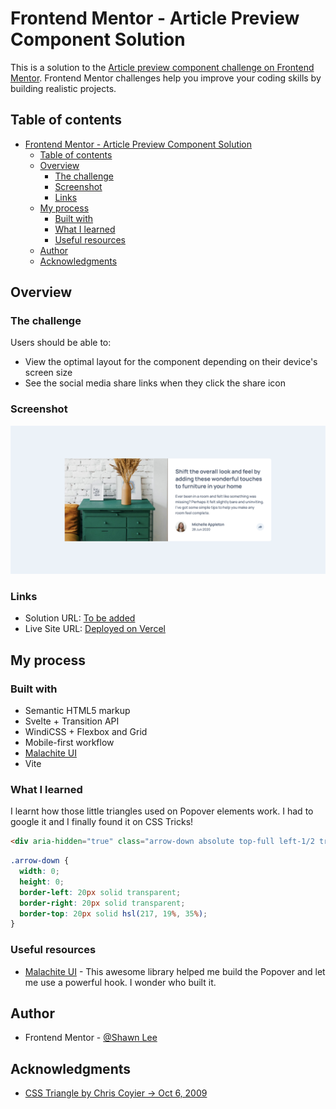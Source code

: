 # Frontend Mentor - Article Preview Component Solution

This is a solution to the [Article preview component challenge on Frontend Mentor](https://www.frontendmentor.io/challenges/article-preview-component-dYBN_pYFT). Frontend Mentor challenges help you improve your coding skills by building realistic projects.

## Table of contents

- [Frontend Mentor - Article Preview Component Solution](#frontend-mentor---article-preview-component-solution)
  - [Table of contents](#table-of-contents)
  - [Overview](#overview)
    - [The challenge](#the-challenge)
    - [Screenshot](#screenshot)
    - [Links](#links)
  - [My process](#my-process)
    - [Built with](#built-with)
    - [What I learned](#what-i-learned)
    - [Useful resources](#useful-resources)
  - [Author](#author)
  - [Acknowledgments](#acknowledgments)

## Overview

### The challenge

Users should be able to:

- View the optimal layout for the component depending on their device's screen size
- See the social media share links when they click the share icon

### Screenshot

![Desktop Screenshot](./screenshots/Screenshot%202022-05-10%20at%2010-32-44%20Frontend%20Mentor%20Article%20Preview%20Component.png)

### Links

- Solution URL: [To be added](https://your-solution-url.com)
- Live Site URL: [Deployed on Vercel](https://article-preview-component-svelte.vercel.app/)

## My process

### Built with

- Semantic HTML5 markup
- Svelte + Transition API
- WindiCSS + Flexbox and Grid
- Mobile-first workflow
- [Malachite UI](https://github.com/OGShawnLee/malachite-ui)
- Vite

### What I learned

I learnt how those little triangles used on Popover elements work. I had to google it and I finally found it on CSS Tricks!

```html
<div aria-hidden="true" class="arrow-down absolute top-full left-1/2 transform -translate-x-1/2" />
```

```css
.arrow-down {
  width: 0;
  height: 0;
  border-left: 20px solid transparent;
  border-right: 20px solid transparent;
  border-top: 20px solid hsl(217, 19%, 35%);
}
```

### Useful resources

- [Malachite UI](https://github.com/OGShawnLee/malachite-ui) - This awesome library helped me build the Popover and let me use a powerful hook. I wonder who built it.

## Author

- Frontend Mentor - [@Shawn Lee](https://www.frontendmentor.io/profile/OGShawnLee)

## Acknowledgments

- [CSS Triangle by Chris Coyier -> Oct 6, 2009](https://css-tricks.com/snippets/css/css-triangle/)
